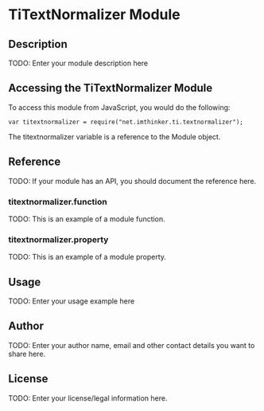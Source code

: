 # TiTextNormalizer Module

## Description

TODO: Enter your module description here

## Accessing the TiTextNormalizer Module

To access this module from JavaScript, you would do the following:

    var titextnormalizer = require("net.imthinker.ti.textnormalizer");

The titextnormalizer variable is a reference to the Module object.

## Reference

TODO: If your module has an API, you should document
the reference here.

### titextnormalizer.function

TODO: This is an example of a module function.

### titextnormalizer.property

TODO: This is an example of a module property.

## Usage

TODO: Enter your usage example here

## Author

TODO: Enter your author name, email and other contact
details you want to share here.

## License

TODO: Enter your license/legal information here.
